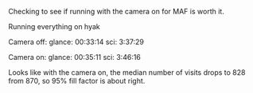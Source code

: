 Checking to see if running with the camera on for MAF is worth it.

Running everything on hyak

Camera off:
glance: 00:33:14
sci: 3:37:29

Camera on:
glance: 00:35:11
sci: 3:46:16

Looks like with the camera on, the median number of visits drops to 828 from 870, so 95% fill factor is about right.


